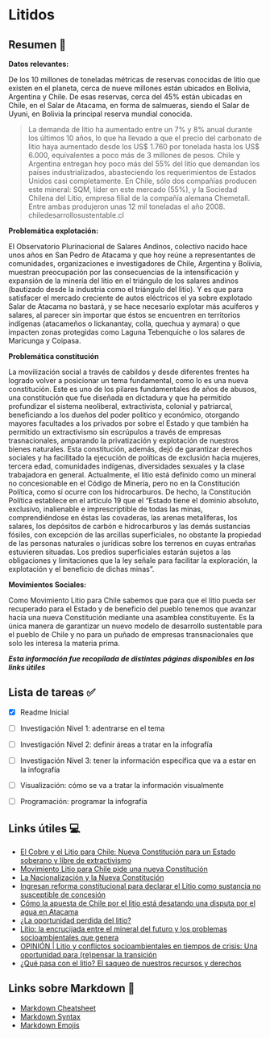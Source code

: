 # Litidos
## Resumen :page_with_curl:


**Datos relevantes:**

De los 10 millones de toneladas métricas de reservas conocidas de litio que existen en el planeta, cerca de nueve millones están ubicados en Bolivia, Argentina y Chile. De esas reservas, cerca del 45% están ubicadas en Chile, en el Salar de Atacama, en forma de salmueras, siendo el Salar de Uyuni, en Bolivia la principal reserva mundial conocida.
> La demanda de litio ha aumentado entre un 7% y 8% anual durante los últimos 10 años, lo que ha llevado a que el precio del carbonato de litio haya aumentado desde los US$ 1.760 por tonelada hasta los US$ 6.000, equivalentes a poco más de 3 millones de pesos.
> Chile y Argentina entregan hoy poco más del 55% del litio que demandan los países industrializados, abasteciendo los requerimientos de Estados Unidos casi completamente.
> En Chile, sólo dos compañías producen este mineral: SQM, líder en este mercado (55%), y la Sociedad Chilena del Litio, empresa filial de la compañía alemana Chemetall. Entre ambas produjeron unas 12 mil toneladas el año 2008.
> chiledesarrollosustentable.cl


**Problemática explotación:**

El Observatorio Plurinacional de Salares Andinos, colectivo nacido hace unos años en San Pedro de Atacama y que hoy reúne a representantes de comunidades, organizaciones e investigadores de Chile, Argentina y Bolivia, muestran preocupación por las consecuencias de la intensificación y expansión de la minería del litio en el triángulo de los salares andinos (bautizado desde la industria como el triángulo del litio). Y es que para satisfacer el mercado creciente de autos eléctricos el ya sobre explotado Salar de Atacama no bastará, y se hace necesario explotar más acuíferos y salares, al parecer sin importar que éstos se encuentren en territorios indígenas (atacameños o lickanantay, colla, quechua y aymara) o que impacten zonas protegidas como Laguna Tebenquiche o los salares de Maricunga y Coipasa.


**Problemática constitución**

La movilización social a través de cabildos y desde diferentes frentes ha logrado volver a posicionar un tema fundamental, como lo es una nueva constitución. Este es uno de los pilares fundamentales de años de abusos, una constitución que fue diseñada en dictadura y que ha permitido profundizar el sistema neoliberal, extractivista, colonial y patriarcal, beneficiando a los dueños del poder político y económico, otorgando mayores facultades a los privados por sobre el Estado y que también ha permitido un extractivismo sin escrúpulos a través de empresas trasnacionales, amparando la privatización y explotación de nuestros bienes naturales. Esta constitución, además, dejó de garantizar derechos sociales y ha facilitado la ejecución de políticas de exclusión hacia mujeres, tercera edad, comunidades indígenas, diversidades sexuales y la clase trabajadora en general.
Actualmente, el litio está definido como un mineral no concesionable en el Código de Minería, pero no en la Constitución Política, como sí ocurre con los hidrocarburos. De hecho, la Constitución Política establece en el artículo 19 que el “Estado tiene el dominio absoluto, exclusivo, inalienable e imprescriptible de todas las minas, comprendiéndose en éstas las covaderas, las arenas metalíferas, los salares, los depósitos de carbón e hidrocarburos y las demás sustancias fósiles, con excepción de las arcillas superficiales, no obstante la propiedad de las personas naturales o jurídicas sobre los terrenos en cuyas entrañas estuvieren situadas. Los predios superficiales estarán sujetos a las obligaciones y limitaciones que la ley señale para facilitar la exploración, la explotación y el beneficio de dichas minas”.
 
 
**Movimientos Sociales:**

Como Movimiento Litio para Chile sabemos que para que el litio pueda ser recuperado para el Estado y de beneficio del pueblo tenemos que avanzar hacia una nueva Constitución mediante una asamblea constituyente. Es la única manera de garantizar un nuevo modelo de desarrollo sustentable para el pueblo de Chile y no para un puñado de empresas transnacionales que solo les interesa la materia prima.




**_Esta información fue recopilada de distintas páginas disponibles en los links útiles_**

Lista de tareas :white_check_mark:
------
- [x] Readme Inicial
- [ ] Investigación Nivel 1: adentrarse en el tema
- [ ] Investigación Nivel 2: definir áreas a tratar en la infografía
- [ ] Investigación Nivel 3: tener la información específica que va a estar en la infografía
- [ ] Visualización: cómo se va a tratar la información visualmente
- [ ] Programación: programar la infografía
 
 
 
 
Links útiles :computer:
------
* [El Cobre y el Litio para Chile: Nueva Constitución para un Estado soberano y libre de extractivismo](https://www.eldesconcierto.cl/2019/11/24/el-cobre-y-el-litio-para-chile-nueva-constitucion-para-un-estado-soberano-y-libre-de-extractivismo/)
* [Movimiento Litio para Chile pide una nueva Constitución](http://soylimari.cl/index.php/2019/10/29/movimiento-litio-para-chile-pide-una-nueva-constitucion/)
* [La Nacionalización y la Nueva Constitución](https://www.pressenza.com/es/2020/10/la-nacionalizacion-y-la-nueva-constitucion/)
* [Ingresan reforma constitucional para declarar el Litio como sustancia no susceptible de concesión](http://www.chiledesarrollosustentable.cl/noticias/noticia-pais/ingresan-reforma-constitucional-para-declarar-el-litio-como-sustancia-no-susceptible-de-concesion/)
* [Cómo la apuesta de Chile por el litio está desatando una disputa por el agua en Atacama](https://www.bbc.com/mundo/noticias-america-latina-49394020)
* [¿La oportunidad perdida del litio?](https://www.latercera.com/pulso/noticia/la-oportunidad-perdida-del-litio/QXM5IWPTEVF6REIQKAXGT7USPY/)
* [Litio: la encrucijada entre el mineral del futuro y los problemas socioambientales que genera](https://www.ocmal.org/litio-la-encrucijada-entre-el-mineral-del-futuro-y-los-problemas-socioambientales-que-genera/)
* [OPINIÓN | Litio y conflictos socioambientales en tiempos de crisis: Una oportunidad para (re)pensar la transición](https://www.eldesconcierto.cl/2020/06/08/litio-y-conflictos-socioambientales-en-tiempos-de-crisis-una-oportunidad-para-repensar-la-transicion/)
* [¿Qué pasa con el litio? El saqueo de nuestros recursos y derechos](http://www.laizquierdadiario.cl/El-Litio-y-la-privatizacion)



Links sobre Markdown :pushpin:
------
- [Markdown Cheatsheet](https://github.com/adam-p/markdown-here/wiki/Markdown-Cheatsheet)
- [Markdown Syntax](https://guides.github.com/pdfs/markdown-cheatsheet-online.pdf)
- [Markdown Emojis](https://gist.github.com/rxaviers/7360908)
